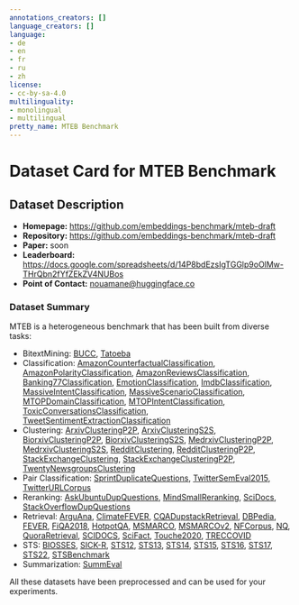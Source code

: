 ```yaml
---
annotations_creators: []
language_creators: []
language:
- de
- en
- fr
- ru
- zh
license:
- cc-by-sa-4.0
multilinguality:
- monolingual
- multilingual
pretty_name: MTEB Benchmark
---
```


# Dataset Card for MTEB Benchmark

## Dataset Description

- **Homepage:** https://github.com/embeddings-benchmark/mteb-draft
- **Repository:** https://github.com/embeddings-benchmark/mteb-draft
- **Paper:** soon
- **Leaderboard:** https://docs.google.com/spreadsheets/d/14P8bdEzsIgTGGlp9oOlMw-THrQbn2fYfZEkZV4NUBos
- **Point of Contact:** nouamane@huggingface.co

### Dataset Summary

MTEB is a heterogeneous benchmark that has been built from diverse tasks:
* BitextMining: [BUCC](https://comparable.limsi.fr/bucc2018/bucc2018-task.html), [Tatoeba](https://github.com/facebookresearch/LASER/tree/main/data/tatoeba/v1)
* Classification: [AmazonCounterfactualClassification](https://arxiv.org/abs/2104.06893), [AmazonPolarityClassification](https://dl.acm.org/doi/10.1145/2507157.2507163), [AmazonReviewsClassification](https://arxiv.org/abs/2010.02573), [Banking77Classification](https://arxiv.org/abs/2003.04807), [EmotionClassification](https://www.aclweb.org/anthology/D18-1404), [ImdbClassification](http://www.aclweb.org/anthology/P11-1015), [MassiveIntentClassification](https://arxiv.org/abs/2204.08582#:~:text=MASSIVE%20contains%201M%20realistic%2C%20parallel,diverse%20languages%20from%2029%20genera.), [MassiveScenarioClassification](https://arxiv.org/abs/2204.08582#:~:text=MASSIVE%20contains%201M%20realistic%2C%20parallel,diverse%20languages%20from%2029%20genera.), [MTOPDomainClassification](https://arxiv.org/pdf/2008.09335.pdf), [MTOPIntentClassification](https://arxiv.org/pdf/2008.09335.pdf), [ToxicConversationsClassification](https://www.kaggle.com/competitions/jigsaw-unintended-bias-in-toxicity-classification/overview), [TweetSentimentExtractionClassification](https://www.kaggle.com/competitions/tweet-sentiment-extraction/overview)
* Clustering: [ArxivClusteringP2P](https://www.kaggle.com/Cornell-University/arxiv), [ArxivClusteringS2S](https://www.kaggle.com/Cornell-University/arxiv), [BiorxivClusteringP2P](https://api.biorxiv.org/), [BiorxivClusteringS2S](https://api.biorxiv.org/), [MedrxivClusteringP2P](https://api.biorxiv.org/), [MedrxivClusteringS2S](https://api.biorxiv.org/), [RedditClustering](https://arxiv.org/abs/2104.07081), [RedditClusteringP2P](https://huggingface.co/datasets/sentence-transformers/reddit-title-body), [StackExchangeClustering](https://arxiv.org/abs/2104.07081), [StackExchangeClusteringP2P](https://huggingface.co/datasets/flax-sentence-embeddings/stackexchange_title_body_jsonl), [TwentyNewsgroupsClustering](https://scikit-learn.org/0.19/datasets/twenty_newsgroups.html)
* Pair Classification: [SprintDuplicateQuestions](https://www.aclweb.org/anthology/D18-1131/), [TwitterSemEval2015](https://alt.qcri.org/semeval2015/task1/), [TwitterURLCorpus](https://languagenet.github.io/)
* Reranking: [AskUbuntuDupQuestions](https://github.com/taolei87/askubuntu), [MindSmallReranking](https://www.microsoft.com/en-us/research/uploads/prod/2019/03/nl4se18LinkSO.pdf), [SciDocs](https://allenai.org/data/scidocs), [StackOverflowDupQuestions](https://www.microsoft.com/en-us/research/uploads/prod/2019/03/nl4se18LinkSO.pdf)
* Retrieval: [ArguAna](http://argumentation.bplaced.net/arguana/data), [ClimateFEVER](https://www.sustainablefinance.uzh.ch/en/research/climate-fever.html), [CQADupstackRetrieval](http://nlp.cis.unimelb.edu.au/resources/cqadupstack/), [DBPedia](https://github.com/iai-group/DBpedia-Entity/), [FEVER](https://fever.ai/), [FiQA2018](https://sites.google.com/view/fiqa/), [HotpotQA](https://hotpotqa.github.io/), [MSMARCO](https://microsoft.github.io/msmarco/), [MSMARCOv2](https://microsoft.github.io/msmarco/TREC-Deep-Learning.html), [NFCorpus](https://www.cl.uni-heidelberg.de/statnlpgroup/nfcorpus/), [NQ](https://ai.google.com/research/NaturalQuestions/), [QuoraRetrieval](https://quoradata.quora.com/First-Quora-Dataset-Release-Question-Pairs), [SCIDOCS](https://allenai.org/data/scidocs), [SciFact](https://github.com/allenai/scifact), [Touche2020](https://webis.de/events/touche-20/shared-task-1.html), [TRECCOVID](https://ir.nist.gov/covidSubmit/index.html)
* STS: [BIOSSES](https://tabilab.cmpe.boun.edu.tr/BIOSSES/DataSet.html), [SICK-R](https://www.aclweb.org/anthology/S14-2001.pdf), [STS12](https://www.aclweb.org/anthology/S12-1051.pdf), [STS13](https://www.aclweb.org/anthology/S13-1004/), [STS14](http://alt.qcri.org/semeval2014/task10/), [STS15](http://alt.qcri.org/semeval2015/task2/), [STS16](http://alt.qcri.org/semeval2016/task1/), [STS17](http://alt.qcri.org/semeval2016/task1/), [STS22](https://competitions.codalab.org/competitions/33835), [STSBenchmark](http://ixa2.si.ehu.es/stswiki/index.php/STSbenchmark)
* Summarization: [SummEval](https://tabilab.cmpe.boun.edu.tr/BIOSSES/DataSet.html)

All these datasets have been preprocessed and can be used for your experiments.